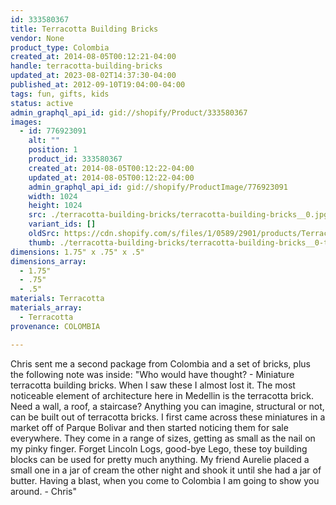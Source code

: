 ```yaml
---
id: 333580367
title: Terracotta Building Bricks
vendor: None
product_type: Colombia
created_at: 2014-08-05T00:12:21-04:00
handle: terracotta-building-bricks
updated_at: 2023-08-02T14:37:30-04:00
published_at: 2012-09-10T19:04:00-04:00
tags: fun, gifts, kids
status: active
admin_graphql_api_id: gid://shopify/Product/333580367
images:
  - id: 776923091
    alt: ""
    position: 1
    product_id: 333580367
    created_at: 2014-08-05T00:12:22-04:00
    updated_at: 2014-08-05T00:12:22-04:00
    admin_graphql_api_id: gid://shopify/ProductImage/776923091
    width: 1024
    height: 1024
    src: ./terracotta-building-bricks/terracotta-building-bricks__0.jpg
    variant_ids: []
    oldSrc: https://cdn.shopify.com/s/files/1/0589/2901/products/Terracotta_Building_Bricks_1-1887903567-O.jpeg?v=1407211942
    thumb: ./terracotta-building-bricks/terracotta-building-bricks__0-thumb.jpg
dimensions: 1.75" x .75" x .5"
dimensions_array:
  - 1.75"
  - .75"
  - .5"
materials: Terracotta
materials_array:
  - Terracotta
provenance: COLOMBIA

---
```


Chris sent me a second package from Colombia and a set of bricks, plus the following note was inside: "Who would have thought? - Miniature terracotta building bricks. When I saw these I almost lost it. The most noticeable element of architecture here in Medellin is the terracotta brick. Need a wall, a roof, a staircase? Anything you can imagine, structural or not, can be built out of terracotta bricks. I first came across these miniatures in a market off of Parque Bolivar and then started noticing them for sale everywhere. They come in a range of sizes, getting as small as the nail on my pinky finger. Forget Lincoln Logs, good-bye Lego, these toy building blocks can be used for pretty much anything. My friend Aurelie placed a small one in a jar of cream the other night and shook it until she had a jar of butter. Having a blast, when you come to Colombia I am going to show you around. - Chris"